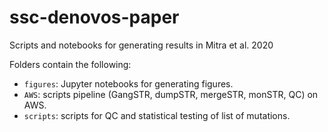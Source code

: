 # ssc-denovos-paper
Scripts and notebooks for generating results in Mitra et al. 2020

Folders contain the following:

* `figures`: Jupyter notebooks for generating figures.
* `AWS`: scripts pipeline (GangSTR, dumpSTR, mergeSTR, monSTR, QC) on AWS.
* `scripts`: scripts for QC and statistical testing of list of mutations. 
